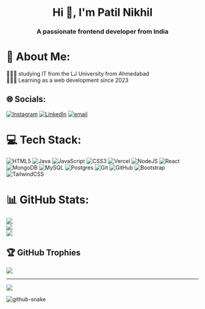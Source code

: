 
<h1 align="center">Hi 👋, I'm Patil Nikhil</h1>
<h3 align="center">A passionate frontend developer from India</h3>

# 💫 About Me:
👨🏼‍🎓 studying IT from the LJ University from Ahmedabad<br>👨🏼‍💻 Learning as a web development since 2023


## 🌐 Socials:
[![Instagram](https://img.shields.io/badge/Instagram-%23E4405F.svg?logo=Instagram&logoColor=white)](https://instagram.com/nikhilpatill_18_) [![LinkedIn](https://img.shields.io/badge/LinkedIn-%230077B5.svg?logo=linkedin&logoColor=white)](https://linkedin.com/in/https://www.linkedin.com/in/nikhil-patil-p18/) [![email](https://img.shields.io/badge/Email-D14836?logo=gmail&logoColor=white)](mailto:nikhilpatil6060@gmail.com) 

# 💻 Tech Stack:
![HTML5](https://img.shields.io/badge/html5-%23E34F26.svg?style=for-the-badge&logo=html5&logoColor=white) ![Java](https://img.shields.io/badge/java-%23ED8B00.svg?style=for-the-badge&logo=openjdk&logoColor=white) ![JavaScript](https://img.shields.io/badge/javascript-%23323330.svg?style=for-the-badge&logo=javascript&logoColor=%23F7DF1E) ![CSS3](https://img.shields.io/badge/css3-%231572B6.svg?style=for-the-badge&logo=css3&logoColor=white) ![Vercel](https://img.shields.io/badge/vercel-%23000000.svg?style=for-the-badge&logo=vercel&logoColor=white) ![NodeJS](https://img.shields.io/badge/node.js-6DA55F?style=for-the-badge&logo=node.js&logoColor=white) ![React](https://img.shields.io/badge/react-%2320232a.svg?style=for-the-badge&logo=react&logoColor=%2361DAFB) ![MongoDB](https://img.shields.io/badge/MongoDB-%234ea94b.svg?style=for-the-badge&logo=mongodb&logoColor=white) ![MySQL](https://img.shields.io/badge/mysql-4479A1.svg?style=for-the-badge&logo=mysql&logoColor=white) ![Postgres](https://img.shields.io/badge/postgres-%23316192.svg?style=for-the-badge&logo=postgresql&logoColor=white) ![Git](https://img.shields.io/badge/git-%23F05033.svg?style=for-the-badge&logo=git&logoColor=white) ![GitHub](https://img.shields.io/badge/github-%23121011.svg?style=for-the-badge&logo=github&logoColor=white) ![Bootstrap](https://img.shields.io/badge/bootstrap-%238511FA.svg?style=for-the-badge&logo=bootstrap&logoColor=white) ![TailwindCSS](https://img.shields.io/badge/tailwindcss-%2338B2AC.svg?style=for-the-badge&logo=tailwind-css&logoColor=white)
# 📊 GitHub Stats:
![](https://github-readme-stats.vercel.app/api?username=nikhilpatill18&theme=bear&hide_border=false&include_all_commits=true&count_private=true)<br/>
![](https://github-readme-streak-stats.herokuapp.com/?user=nikhilpatill18&theme=bear&hide_border=false)<br/>
![](https://github-readme-stats.vercel.app/api/top-langs/?username=nikhilpatill18&theme=bear&hide_border=false&include_all_commits=true&count_private=true&layout=compact)

## 🏆 GitHub Trophies
![](https://github-profile-trophy.vercel.app/?username=nikhilpatill18&theme=radical&no-frame=false&no-bg=false&margin-w=4)

---
[![](https://visitcount.itsvg.in/api?id=nikhilpatill18&icon=5&color=0)](https://visitcount.itsvg.in)


<picture>
  <source media="(prefers-color-scheme: dark)" srcset="https://raw.githubusercontent.com/nikhilpatill18/nikhilpatill18/output/github-snake-dark.svg" />
  <source media="(prefers-color-scheme: light)" srcset="https://raw.githubusercontent.com/nikhilpatill18/nikhilpatill18/output/github-snake.svg" />
  <img alt="github-snake" src="https://raw.githubusercontent.com/nikhilpatill18/nikhilpatill18r/output/github-snake.svg" />
</picture>


